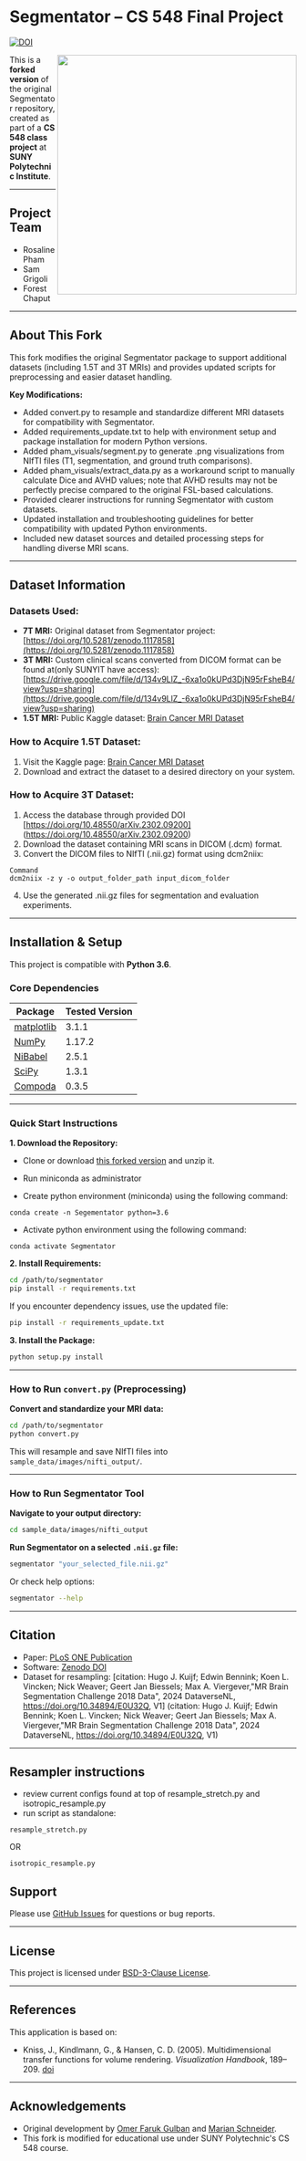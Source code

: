 # Segmentator – CS 548 Final Project

[![DOI](https://zenodo.org/badge/59303623.svg)](https://zenodo.org/badge/latestdoi/59303623)

<img src="visuals/logo.png" width=420 align="right" />

This is a **forked version** of the original Segmentator repository, created as part of a **CS 548 class project** at **SUNY Polytechnic Institute**.

---

## Project Team
- Rosaline Pham
- Sam Grigoli 
- Forest Chaput
---

## About This Fork
This fork modifies the original Segmentator package to support additional datasets (including 1.5T and 3T MRIs) and provides updated scripts for preprocessing and easier dataset handling.

**Key Modifications:**
- Added convert.py to resample and standardize different MRI datasets for compatibility with Segmentator.
- Added requirements_update.txt to help with environment setup and package installation for modern Python versions.
- Added pham_visuals/segment.py to generate .png visualizations from NIfTI files (T1, segmentation, and ground truth comparisons).
- Added pham_visuals/extract_data.py as a workaround script to manually calculate Dice and AVHD values; note that AVHD results may not be perfectly precise compared to the original FSL-based calculations.
- Provided clearer instructions for running Segmentator with custom datasets.
- Updated installation and troubleshooting guidelines for better compatibility with updated Python environments.
- Included new dataset sources and detailed processing steps for handling diverse MRI scans.
---

## Dataset Information

### Datasets Used:
- **7T MRI:** Original dataset from Segmentator project: [https://doi.org/10.5281/zenodo.1117858](https://doi.org/10.5281/zenodo.1117858)
- **3T MRI:** Custom clinical scans converted from DICOM format can be found at(only SUNYIT have access): [https://drive.google.com/file/d/134v9LlZ_-6xa1o0kUPd3DjN95rFsheB4/view?usp=sharing](https://drive.google.com/file/d/134v9LlZ_-6xa1o0kUPd3DjN95rFsheB4/view?usp=sharing) 
- **1.5T MRI:** Public Kaggle dataset: [Brain Cancer MRI Dataset](https://www.kaggle.com/datasets/unidatapro/brain-cancer-dataset)

### How to Acquire 1.5T Dataset:
1. Visit the Kaggle page: [Brain Cancer MRI Dataset](https://www.kaggle.com/datasets/unidatapro/brain-cancer-dataset)
2. Download and extract the dataset to a desired directory on your system.

### How to Acquire 3T Dataset:
1. Access the database through provided DOI [https://doi.org/10.48550/arXiv.2302.09200] (https://doi.org/10.48550/arXiv.2302.09200)
2. Download the dataset containing MRI scans in DICOM (.dcm) format.
3. Convert the DICOM files to NIfTI (.nii.gz) format using dcm2niix: 
```
Command
dcm2niix -z y -o output_folder_path input_dicom_folder
```
4. Use the generated .nii.gz files for segmentation and evaluation experiments.

----
## Installation & Setup

This project is compatible with **Python 3.6**.

### Core Dependencies
| Package                                        | Tested Version |
|------------------------------------------------|----------------|
| [matplotlib](http://matplotlib.org/)           | 3.1.1          |
| [NumPy](http://www.numpy.org/)                 | 1.17.2         |
| [NiBabel](http://nipy.org/nibabel/)            | 2.5.1          |
| [SciPy](http://scipy.org/)                     | 1.3.1          |
| [Compoda](https://github.com/ofgulban/compoda) | 0.3.5          |

---

### Quick Start Instructions

**1. Download the Repository:**
- Clone or download [this forked version](https://github.com/YOURUSERNAME/segmentator) and unzip it.
- Run miniconda as administrator

- Create python environment (miniconda) using the following command:
```
conda create -n Segementator python=3.6
```
- Activate python environment using the following command:
```
conda activate Segmentator
```

**2. Install Requirements:**
```bash
cd /path/to/segmentator
pip install -r requirements.txt
```
If you encounter dependency issues, use the updated file:
```bash
pip install -r requirements_update.txt
```

**3. Install the Package:**
```bash
python setup.py install
```

---

### How to Run `convert.py` (Preprocessing)

**Convert and standardize your MRI data:**
```bash
cd /path/to/segmentator
python convert.py
```
This will resample and save NIfTI files into `sample_data/images/nifti_output/`.

---

### How to Run Segmentator Tool

**Navigate to your output directory:**
```bash
cd sample_data/images/nifti_output
```

**Run Segmentator on a selected `.nii.gz` file:**
```bash
segmentator "your_selected_file.nii.gz"
```

Or check help options:
```bash
segmentator --help
```

---

## Citation
- Paper: [PLoS ONE Publication](https://doi.org/10.1371/journal.pone.0198335)
- Software: [Zenodo DOI](https://zenodo.org/badge/latestdoi/59303623)
- Dataset for resampling: [citation: Hugo J. Kuijf; Edwin Bennink; Koen L. Vincken; Nick Weaver; Geert Jan Biessels; Max A. Viergever,"MR Brain Segmentation Challenge 2018 Data", 2024 DataverseNL, https://doi.org/10.34894/E0U32Q, V1] 
(citation: Hugo J. Kuijf; Edwin Bennink; Koen L. Vincken; Nick Weaver; Geert Jan Biessels; Max A. Viergever,"MR Brain Segmentation Challenge 2018 Data", 2024 DataverseNL, https://doi.org/10.34894/E0U32Q, V1)
---

## Resampler instructions

- review current configs found at top of resample_stretch.py and isotropic_resample.py
- run script as standalone:

```
resample_stretch.py
```
OR

```
isotropic_resample.py
```

## Support
Please use [GitHub Issues](https://github.com/ofgulban/segmentator/issues) for questions or bug reports.

---

## License
This project is licensed under [BSD-3-Clause License](https://opensource.org/licenses/BSD-3-Clause).

---

## References
This application is based on:

* Kniss, J., Kindlmann, G., & Hansen, C. D. (2005). Multidimensional transfer functions for volume rendering. *Visualization Handbook*, 189–209. [doi](http://doi.org/10.1016/B978-012387582-2/50011-3)

---

## Acknowledgements
- Original development by [Omer Faruk Gulban](https://github.com/ofgulban) and [Marian Schneider](https://github.com/MSchnei).
- This fork is modified for educational use under SUNY Polytechnic's CS 548 course.
